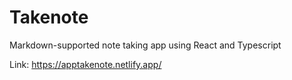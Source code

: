 # Takenote
Markdown-supported note taking app using React and Typescript

Link: https://apptakenote.netlify.app/

